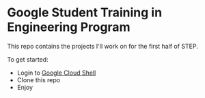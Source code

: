 # Google Student Training in Engineering Program

This repo contains the projects I'll work on for the first half of STEP.

To get started:

- Login to [Google Cloud Shell](https://ssh.cloud.google.com/cloudshell/editor)
- Clone this repo
- Enjoy
